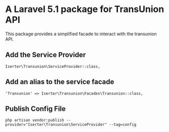 A Laravel 5.1 package for TransUnion API
======
This package provides a simplified facade to interact with the transunion API.

Add the Service Provider
---
`Iserter\Transunion\ServiceProvider::class,`

Add an alias to the service facade
---
`'Transunion' => Iserter\Transunion\Facades\Transunion::class,`

Publish Config File
---
`php artisan vendor:publish --provider="Iserter\Transunion\ServiceProvider" --tag=config`


